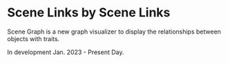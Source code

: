 # Scene Links by Scene Links
Scene Graph is a new graph visualizer to display the relationships between objects with traits.

In development Jan. 2023 - Present Day.